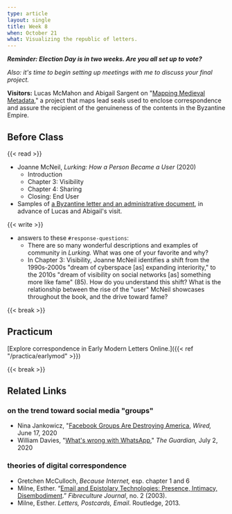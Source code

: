 ```yaml
---
type: article
layout: single
title: Week 8
when: October 21
what: Visualizing the republic of letters.
---
```


_**Reminder: Election Day is in two weeks. Are you all set up to vote?**_

*Also: it's time to begin setting up meetings with me to discuss your final project.*

**Visitors:** Lucas McMahon and Abigail Sargent on "[Mapping Medieval Metadata](https://cdh.princeton.edu/projects/mapping-medieval-metadata/)," a project that maps lead seals used to enclose correspondence and assure the recipient of the genuineness of the contents in the Byzantine Empire.

## Before Class

{{< read >}}
- Joanne McNeil, *Lurking: How a Person Became a User* (2020)
  - Introduction
  - Chapter 3: Visibility
  - Chapter 4: Sharing
  - Closing: End User
- Samples of [a Byzantine letter and an administrative document](https://drive.google.com/file/d/14B_1TPFQKOPaU9lpLlKsNotjzHhJIDTM/view?usp=sharing), in advance of Lucas and Abigail's visit.

{{< write >}}
- answers to these `#response-questions`:
  - There are so many wonderful descriptions and examples of community in *Lurking.* What was one of your favorite and why?
  - In Chapter 3: Visibility, Joanne McNeil identifies a shift from the 1990s-2000s "dream of cyberspace [as] expanding interiority," to the 2010s "dream of visibility on social networks [as] something more like fame" (85). How do you understand this shift? What is the relationship between the rise of the "user" McNeil showcases throughout the book, and the drive toward fame?

{{< break >}}

## Practicum

[Explore correspondence in Early Modern Letters Online.]({{< ref "/practica/earlymod" >}})

{{< break >}}

## Related Links

### on the trend toward social media "groups"

- Nina Jankowicz, "[Facebook Groups Are Destroying America](https://www.wired.com/story/facebook-groups-are-destroying-america/), *Wired,* June 17, 2020
- William Davies, "[What's wrong with WhatsApp](https://www.theguardian.com/technology/2020/jul/02/whatsapp-groups-conspiracy-theories-disinformation-democracy)," *The Guardian,* July 2, 2020

### theories of digital correspondence

- Gretchen McCulloch, *Because Internet,* esp. chapter 1 and 6
- Milne, Esther. “[Email and Epistolary Technologies: Presence, Intimacy, Disembodiment](http://two.fibreculturejournal.org/fcj-010-email-and-epistolary-technologies-presence-intimacy-disembodiment/).” *Fibreculture Journal*, no. 2 (2003).
- Milne, Esther. *Letters, Postcards, Email*. Routledge, 2013.